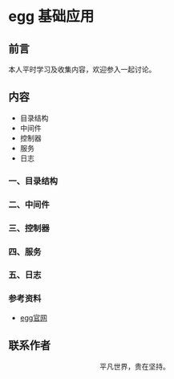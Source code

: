 # egg 基础应用

## 前言

本人平时学习及收集内容，欢迎参入一起讨论。

## 内容

- 目录结构
- 中间件
- 控制器
- 服务
- 日志

### 一、目录结构

### 二、中间件

### 三、控制器

### 四、服务

### 五、日志

### 参考资料

- [egg官网](https://eggjs.org/zh-cn/intro/)

## 联系作者

<div align="center">
    <p>
        平凡世界，贵在坚持。
    </p>
    <img :src="$withBase('/about/contact.png')" />
</div>